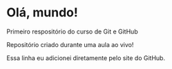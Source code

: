 # Olá, mundo!
 Primeiro respositório do curso de Git e GitHub

Repositório criado durante uma aula ao vivo!

Essa linha eu adicionei diretamente pelo site do GitHub. 

